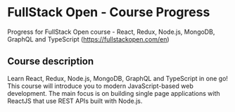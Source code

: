 # FullStack Open - Course Progress
Progress for FullStack Open course - React, Redux, Node.js, MongoDB, GraphQL and TypeScript (https://fullstackopen.com/en)

## Course description
Learn React, Redux, Node.js, MongoDB, GraphQL and TypeScript in one go! This course will introduce you to modern JavaScript-based web development. The main focus is on building single page applications with ReactJS that use REST APIs built with Node.js.
